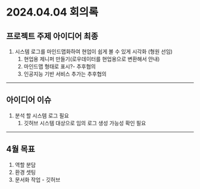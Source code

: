 # 2024.04.04 회의록
## 프로젝트 주제 아이디어 최종
1. 시스템 로그를 마인드맵화하여 현업이 쉽게 볼 수 있게 시각화 (형원 선임)
    1. 현업용 제니퍼 만들기(로우데이터를 현업용으로 변환해서 안내)
    2. 마인드맵 형태로 표시?- 추후협의
    3. 인공지능 기반 서비스 추가는 추후협의
***
## 아이디어 이슈
1. 분석 할 시스템 로그 필요
   1. 깃허브 시스템 대상으로 임의 로그 생성 가능성 확인 필요
***
## 4월 목표
1. 역할 분담
2. 환경 셋팅
3. 문서화 작업 - 깃허브
